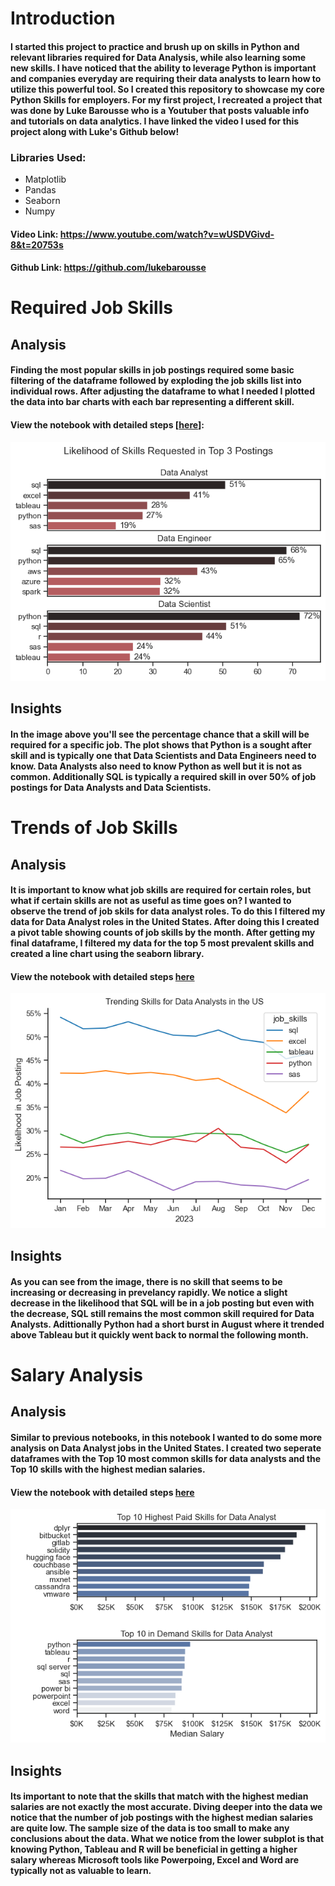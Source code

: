 # Introduction 
#### I started this project to practice and brush up on skills in Python and relevant libraries required for Data Analysis, while also learning some new skills. I have noticed that the ability to  leverage Python is important and companies everyday are requiring their data analysts to learn how to utilize this powerful tool. So I created this repository to showcase my core Python Skills for employers. For my first project, I recreated a project that was done by Luke Barousse who is a Youtuber that posts valuable info and tutorials on data analytics. I have linked the video I used for this project along with Luke's Github below! 

### Libraries Used:
- Matplotlib
- Pandas
- Seaborn 
- Numpy


#### Video Link:  https://www.youtube.com/watch?v=wUSDVGivd-8&t=20753s 

#### Github Link: https://github.com/lukebarousse

# Required Job Skills
## Analysis 
#### Finding the most popular skills in job postings required some basic filtering of the dataframe followed by exploding the job skills list into individual rows. After adjusting the dataframe to what I needed I plotted the data into bar charts with each bar representing a different skill. 
#### View the notebook with detailed steps [[here](3_Skills_Demand.ipynb)]:


![Visualization of skills percentages](images/skill_demand_percentages.png)

## Insights
#### In the image above you'll see the percentage chance that a skill will be required for a specific job. The plot shows that Python is a sought after skill and is typically one that Data Scientists and Data Engineers need to know. Data Analysts also need to know Python as well but it is not as common. Additionally SQL is typically a required skill in over 50% of job postings for Data Analysts and Data Scientists. 

# Trends of Job Skills 
## Analysis 
#### It is important to know what job skills are required for certain roles, but what if certain skills are not as useful as time goes on? I wanted to observe the trend of job skils for data analyst roles. To do this I filtered my data for Data Analyst roles in the United States. After doing this I created a pivot table showing counts of job skills by the month. After getting my final dataframe, I filtered my data for the top 5 most prevalent skills and created a line chart using the seaborn library.

#### View the notebook with detailed steps [here](4_Skills_Trends.ipynb)
![job skills trend viz](images/skills_trend.png)

## Insights 
#### As you can see from the image, there is no skill that seems to be increasing or decreasing in prevelancy rapidly. We notice a slight decrease in the likelihood that SQL will be in a job posting but even with the decrease, SQL still remains the most common skill required for Data Analysts. Adittionally Python had a short burst in August where it trended above Tableau but it quickly went back to normal the following month.

# Salary Analysis 
## Analysis
#### Similar to previous notebooks, in this notebook I wanted to do some more analysis on Data Analyst jobs in the United States. I created two seperate dataframes with the Top 10 most common skills for data analysts and the Top 10 skills with the highest median salaries.
#### View the notebook with detailed steps [here](5_Salary_Analysis.ipynb)

![salary viz](images/salary_viz.png)

## Insights
#### Its important to note that the skills that match with the highest median salaries are not exactly the most accurate. Diving deeper into the data we notice that the number of job postings with the highest median salaries are quite low. The sample size of the data is too small to make any conclusions about the data. What we notice from the lower subplot is that knowing Python, Tableau and R will be beneficial in getting a higher salary whereas Microsoft tools like Powerpoing, Excel and Word are typically not as valuable to learn.
